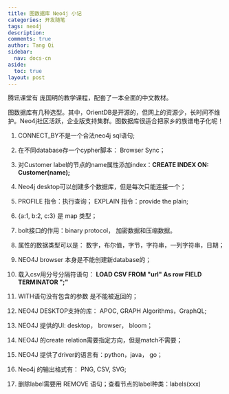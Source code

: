 ```yaml
---
title: 图数据库 Neo4j 小记
categories: 开发随笔
tags: neo4j
description: 
comments: true
author: Tang Qi
sidebar:
  nav: docs-cn
aside:
  toc: true
layout: post
---
```


腾讯课堂有 庞国明的教学课程，配套了一本全面的中文教材。

图数据库有几种选型。其中，OrientDB是开源的，但网上的资源少，长时间不维护。Neo4j社区活跃，企业版支持集群。图数据库很适合把家乡的族谱电子化呢！

<!--more-->

1. CONNECT_BY不是一个合法neo4j sql语句;

2.  在不同database存一个cypher脚本： Browser Sync；

3. 对Customer label的节点的name属性添加index：**CREATE INDEX ON: Customer(name);**

4. Neo4j desktop可以创建多个数据库，但是每次只能连接一个；

5. PROFILE 指令：执行查询； EXPLAIN 指令：provide the plain;

6. {a:1, b:2, c:3} 是 map 类型；

7. bolt接口的作用：binary protocol， 加密数据和压缩数据。

9. 属性的数据类型可以是： 数字，布尔值，字节，字符串，一列字符串，日期；

10. NEO4J browser 本身是不能创建新database的；

11. 载入csv用分号分隔符语句： 
    **LOAD CSV FROM "url" As row FIELD TERMINATOR ";"**
12.  WITH语句没有包含的参数 是不能被返回的；
12. NEO4J DESKTOP支持的库： APOC, GRAPH Algorithms，GraphQL;
13. NEO4J 提供的UI: desktop， browser， bloom；
14. NEO4J 的create relation需要指定方向，但是match不需要；
15. NEO4J 提供了driver的语言有：python，java， go；
16. Neo4j 的输出格式有： PNG, CSV, SVG;
17. 删除label需要用 REMOVE 语句；查看节点的label种类：labels(xxx)

